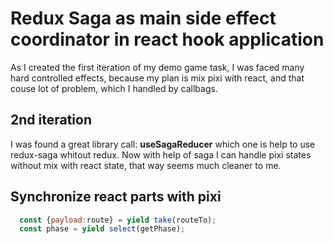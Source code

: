 # Redux Saga as main side effect coordinator in react hook application

As I created the first iteration of my demo game task, I was faced many hard controlled effects, because my plan is mix pixi with react, and that couse lot of problem, which I handled by callbags.

## 2nd iteration
I was found a great library call: **useSagaReducer** which one is help to use redux-saga whitout redux. Now with help of saga I can handle pixi states without mix with react state, that way seems much cleaner to me.

## Synchronize react parts with pixi

```js
  const {payload:route} = yield take(routeTo);  
  const phase = yield select(getPhase);
```
